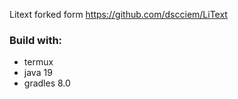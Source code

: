 Litext forked form 
https://github.com/dscciem/LiText


### Build with:
* termux
* java 19
* gradles 8.0



